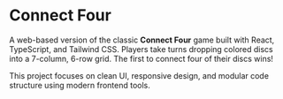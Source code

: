# Connect Four

A web-based version of the classic **Connect Four** game built with React, TypeScript, and Tailwind CSS. Players take turns dropping colored discs into a 7-column, 6-row grid. The first to connect four of their discs wins!

This project focuses on clean UI, responsive design, and modular code structure using modern frontend tools.
